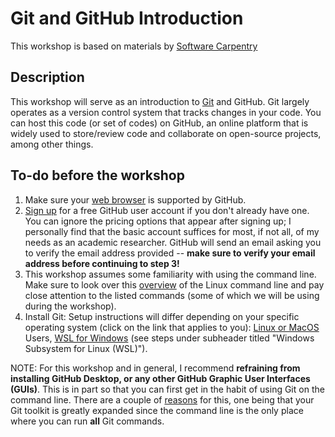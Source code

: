 # Git and GitHub Introduction
This workshop is based on materials by [Software Carpentry](https://www.software-carpentry.org/)

## Description
This workshop will serve as an introduction to [Git](https://git-scm.com/book/en/v2) and GitHub. Git largely operates as a version control system that tracks changes in your code. You can host this code (or set of codes) on GitHub, an online platform that is widely used to store/review code and collaborate on open-source projects, among other things.
## To-do before the workshop
1. Make sure your [web browser](https://help.github.com/en/articles/supported-browsers) is supported by GitHub.
2. [Sign up](https://github.com/join) for a free GitHub user account if you don't already have one. You can ignore the pricing options that appear after signing up; I personally find that the basic account suffices for most, if not all, of my needs as an academic researcher. GitHub will send an email asking you to verify the email address provided -- **make sure to verify your email address before continuing to step 3!**
3. This workshop assumes some familiarity with using the command line. Make sure to look over this [overview](https://www.freecodecamp.org/news/linux-command-line-bash-tutorial/) of the Linux command line and pay close attention to the listed commands (some of which we will be using during the workshop).
4. Install Git: Setup instructions will differ depending on your specific operating system (click on the link that applies to you): [Linux or MacOS](https://git-scm.com/book/en/v2/Getting-Started-Installing-Git) Users, [WSL for Windows](https://neurodatasci-course-2020.netlify.app/setup/) (see steps under subheader titled "Windows Subsystem for Linux (WSL)"). 

NOTE: For this workshop and in general, I recommend **refraining from installing GitHub Desktop, or any other GitHub Graphic User Interfaces (GUIs)**. This is in part so that you can first get in the habit of using Git on the command line. There are a couple of [reasons](https://git-scm.com/book/en/v2/Getting-Started-The-Command-Line) for this, one being that your Git toolkit is greatly expanded since the command line is the only place where you can run **all** Git commands.
